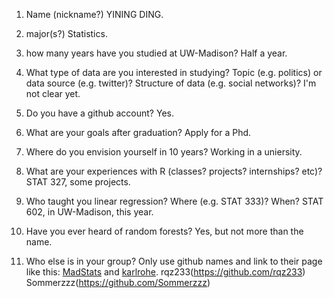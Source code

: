 1) Name (nickname?)
YINING DING.


2) major(s?)
Statistics.


3) how many years have you studied at UW-Madison?
Half a year.


4) What type of data are you interested in studying?  Topic (e.g. politics) or data source (e.g. twitter)? Structure of data (e.g. social networks)? 
I'm not clear yet.


5) Do you have a github account?
Yes.


6) What are your goals after graduation?
Apply for a Phd.


7) Where do you envision yourself in 10 years?
Working in a uniersity.


8) What are your experiences with R (classes? projects? internships? etc)?  
STAT 327, some projects.


9) Who taught you linear regression?  Where (e.g. STAT 333)?  When?
STAT 602, in UW-Madison, this year.


10)  Have you ever heard of random forests?
Yes, but not more than the name.


11)  Who else is in your group?  Only use github names and link to their page like this:  [MadStats](https://github.com/MadStats) and [karlrohe](https://github.com/karlrohe).
rqz233(https://github.com/rqz233)
Sommerzzz(https://github.com/Sommerzzz)
